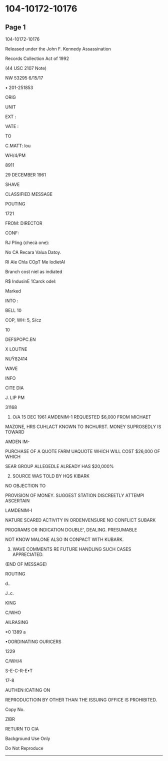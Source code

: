 # 104-10172-10176

## Page 1

104-10172-10176

Released under the John F. Kennedy Assassination

Records Collection Act of 1992

(44 USC 2107 Note)

NW 53295 6/15/17

• 201-251853

ORIG

UNIT

EXT :

VATE :

TO

C.MATT: lou

WH/4/PM

8911

29 DECEMBER 1961

SHAVE

CLASSIFIED MESSAGE

POUTING

1721

FROM: DIRECTOR

CONF:

RJ Pling (checà one):

No CA Recara Valua Datoy.

RI Ale Chla COpT Me lodietAl

Branch cost niel as indiated

R$ IndusinE 1Carck odel:

Marked

INTO :

BELL 10

COP, WH: 5, S/cz

10

DEFSPOPC.EN

X LOUTNE

NUŸ82414

WAVE

INFO

CITE DIA

J. LIP PM

31168

1. O/A 15 DEC 1961 AMDENIM-1 REQUESTED $6,000 FROM MICHAET

MAZONE, HRS CUHLACT KNOWN TO INCHURST. MONEY SUPROSEDLY IS TOWARD

AMDEN IM-

PURCHASE OF A QUOTE FARM UAQUOTE WHICH WILL COST $26,000 OF WHICH

SEAR GROUP ALLEGEDLE ALREADY HAS $20,000%

2. SOURCE WAS TOLD BY HQS KIBARK

NO OBJECTION TO

PROVISION OF MONEY. SUGGEST STATION DISCREETLY ATTEMPI ASCERTAIN

LAMDENIM-I

NATURE SCARED ACTIVITY IN ORDENVENSURE NO CONFLICT SUBARK

PROGRAMS OR INDICATION DOUBLE', DEALING. PRESUMABLE

NOT KNOW MALONE ALSO IN CONPACT WITH KUBARK.

3. WAVE COMMENTS RE FUTURE HANDLING SUCH CASES APPRECIATED.

(END OF MESSAGE)

ROUTING

d..

J..c.

KING

C/WHO

AILRASING

*0 1389 a

•OORDINATING OURICERS

1229

C/WH/4

S-E-C-R-E•T

17-8

AUTHEN:ICATING ON

REPRODUCTIOIN BY OTHER THAN THE ISSUING OFFICE IS PROHIBITED.

Copy No.

ZIBR

RETURN TO CIA

Background Use Only

Do Not Reproduce

---

